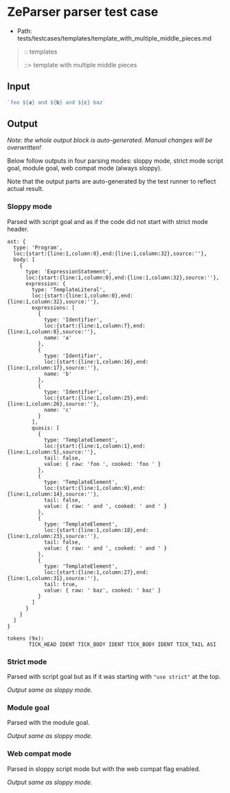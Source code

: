 # ZeParser parser test case

- Path: tests/testcases/templates/template_with_multiple_middle_pieces.md

> :: templates
>
> ::> template with multiple middle pieces

## Input

`````js
`foo ${a} and ${b} and ${c} baz`
`````

## Output

_Note: the whole output block is auto-generated. Manual changes will be overwritten!_

Below follow outputs in four parsing modes: sloppy mode, strict mode script goal, module goal, web compat mode (always sloppy).

Note that the output parts are auto-generated by the test runner to reflect actual result.

### Sloppy mode

Parsed with script goal and as if the code did not start with strict mode header.

`````
ast: {
  type: 'Program',
  loc:{start:{line:1,column:0},end:{line:1,column:32},source:''},
  body: [
    {
      type: 'ExpressionStatement',
      loc:{start:{line:1,column:0},end:{line:1,column:32},source:''},
      expression: {
        type: 'TemplateLiteral',
        loc:{start:{line:1,column:0},end:{line:1,column:32},source:''},
        expressions: [
          {
            type: 'Identifier',
            loc:{start:{line:1,column:7},end:{line:1,column:8},source:''},
            name: 'a'
          },
          {
            type: 'Identifier',
            loc:{start:{line:1,column:16},end:{line:1,column:17},source:''},
            name: 'b'
          },
          {
            type: 'Identifier',
            loc:{start:{line:1,column:25},end:{line:1,column:26},source:''},
            name: 'c'
          }
        ],
        quasis: [
          {
            type: 'TemplateElement',
            loc:{start:{line:1,column:1},end:{line:1,column:5},source:''},
            tail: false,
            value: { raw: 'foo ', cooked: 'foo ' }
          },
          {
            type: 'TemplateElement',
            loc:{start:{line:1,column:9},end:{line:1,column:14},source:''},
            tail: false,
            value: { raw: ' and ', cooked: ' and ' }
          },
          {
            type: 'TemplateElement',
            loc:{start:{line:1,column:18},end:{line:1,column:23},source:''},
            tail: false,
            value: { raw: ' and ', cooked: ' and ' }
          },
          {
            type: 'TemplateElement',
            loc:{start:{line:1,column:27},end:{line:1,column:31},source:''},
            tail: true,
            value: { raw: ' baz', cooked: ' baz' }
          }
        ]
      }
    }
  ]
}

tokens (9x):
       TICK_HEAD IDENT TICK_BODY IDENT TICK_BODY IDENT TICK_TAIL ASI
`````

### Strict mode

Parsed with script goal but as if it was starting with `"use strict"` at the top.

_Output same as sloppy mode._

### Module goal

Parsed with the module goal.

_Output same as sloppy mode._

### Web compat mode

Parsed in sloppy script mode but with the web compat flag enabled.

_Output same as sloppy mode._
